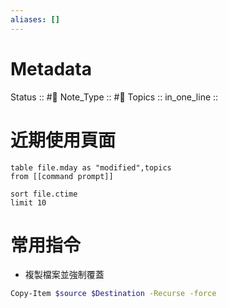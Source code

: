 ```yaml
---
aliases: []
---
```


# Metadata
Status :: #🌱 
Note_Type :: #📝 
Topics :: 
in_one_line :: 

# 近期使用頁面

```dataview
table file.mday as "modified",topics
from [[command prompt]]

sort file.ctime
limit 10
```


# 常用指令

- 複製檔案並強制覆蓋
```sh
Copy-Item $source $Destination -Recurse -force
```
